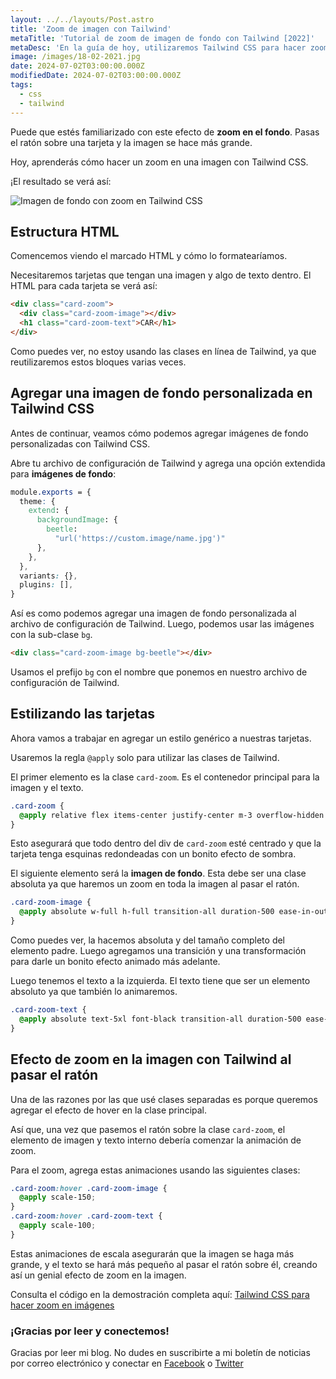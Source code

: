 ```yaml
---
layout: ../../layouts/Post.astro
title: 'Zoom de imagen con Tailwind'
metaTitle: 'Tutorial de zoom de imagen de fondo con Tailwind [2022]'
metaDesc: 'En la guía de hoy, utilizaremos Tailwind CSS para hacer zoom en imágenes de fondo al pasar el ratón. ¡Vea los ejemplos de código en la demostración en vivo!'
image: /images/18-02-2021.jpg
date: 2024-07-02T03:00:00.000Z
modifiedDate: 2024-07-02T03:00:00.000Z
tags:
  - css
  - tailwind
---
```


Puede que estés familiarizado con este efecto de **zoom en el fondo**. Pasas el ratón sobre una tarjeta y la imagen se hace más grande.

Hoy, aprenderás cómo hacer un zoom en una imagen con Tailwind CSS.

¡El resultado se verá así:

![Imagen de fondo con zoom en Tailwind CSS](https://cdn.hashnode.com/res/hashnode/image/upload/v1613210086987/7MnvkyrCY.gif)

## Estructura HTML

Comencemos viendo el marcado HTML y cómo lo formatearíamos.

Necesitaremos tarjetas que tengan una imagen y algo de texto dentro. El HTML para cada tarjeta se verá así:

```html
<div class="card-zoom">
  <div class="card-zoom-image"></div>
  <h1 class="card-zoom-text">CAR</h1>
</div>
```

Como puedes ver, no estoy usando las clases en línea de Tailwind, ya que reutilizaremos estos bloques varias veces.

## Agregar una imagen de fondo personalizada en Tailwind CSS

Antes de continuar, veamos cómo podemos agregar imágenes de fondo personalizadas con Tailwind CSS.

Abre tu archivo de configuración de Tailwind y agrega una opción extendida para **imágenes de fondo**:

```css
module.exports = {
  theme: {
    extend: {
      backgroundImage: {
        beetle:
          "url('https://custom.image/name.jpg')"
      },
    },
  },
  variants: {},
  plugins: [],
}
```

Así es como podemos agregar una imagen de fondo personalizada al archivo de configuración de Tailwind. Luego, podemos usar las imágenes con la sub-clase `bg`.

```html
<div class="card-zoom-image bg-beetle"></div>
```

Usamos el prefijo `bg` con el nombre que ponemos en nuestro archivo de configuración de Tailwind.

## Estilizando las tarjetas

Ahora vamos a trabajar en agregar un estilo genérico a nuestras tarjetas.

Usaremos la regla `@apply` solo para utilizar las clases de Tailwind.

El primer elemento es la clase `card-zoom`. Es el contenedor principal para la imagen y el texto.

```css
.card-zoom {
  @apply relative flex items-center justify-center m-3 overflow-hidden shadow-xl w-60 h-60 rounded-2xl;
}
```

Esto asegurará que todo dentro del div de `card-zoom` esté centrado y que la tarjeta tenga esquinas redondeadas con un bonito efecto de sombra.

El siguiente elemento será la **imagen de fondo**. Esta debe ser una clase absoluta ya que haremos un zoom en toda la imagen al pasar el ratón.

```css
.card-zoom-image {
  @apply absolute w-full h-full transition-all duration-500 ease-in-out transform bg-center bg-cover;
}
```

Como puedes ver, la hacemos absoluta y del tamaño completo del elemento padre. Luego agregamos una transición y una transformación para darle un bonito efecto animado más adelante.

Luego tenemos el texto a la izquierda. El texto tiene que ser un elemento absoluto ya que también lo animaremos.

```css
.card-zoom-text {
  @apply absolute text-5xl font-black transition-all duration-500 ease-in-out transform scale-150 text-gray-50 opacity-60;
}
```

## Efecto de zoom en la imagen con Tailwind al pasar el ratón

Una de las razones por las que usé clases separadas es porque queremos agregar el efecto de hover en la clase principal.

Así que, una vez que pasemos el ratón sobre la clase `card-zoom`, el elemento de imagen y texto interno debería comenzar la animación de zoom.

Para el zoom, agrega estas animaciones usando las siguientes clases:

```css
.card-zoom:hover .card-zoom-image {
  @apply scale-150;
}
.card-zoom:hover .card-zoom-text {
  @apply scale-100;
}
```

Estas animaciones de escala asegurarán que la imagen se haga más grande, y el texto se hará más pequeño al pasar el ratón sobre él, creando así un genial efecto de zoom en la imagen.

Consulta el código en la demostración completa aquí: [Tailwind CSS para hacer zoom en imágenes](https://play.tailwindcss.com/bJGtVPu4BT)

### ¡Gracias por leer y conectemos!

Gracias por leer mi blog. No dudes en suscribirte a mi boletín de noticias por correo electrónico y conectar en [Facebook](https://www.facebook.com/DailyDevTipsBlog) o [Twitter](https://twitter.com/DailyDevTips1)
